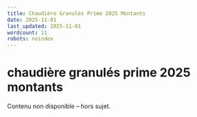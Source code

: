 ```yaml
---
title: Chaudière Granulés Prime 2025 Montants
date: 2025-11-01
last_updated: 2025-11-01
wordcount: 11
robots: noindex
---
```


# chaudière granulés prime 2025 montants

Contenu non disponible – hors sujet.